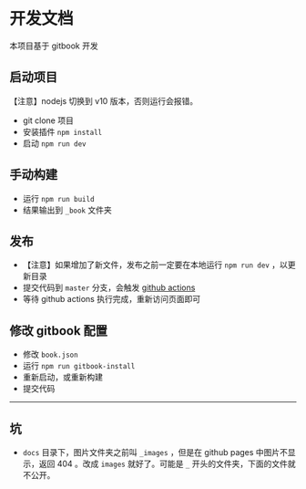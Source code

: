 # 开发文档

本项目基于 gitbook 开发

## 启动项目

【注意】nodejs 切换到 v10 版本，否则运行会报错。

- git clone 项目
- 安装插件 `npm install`
- 启动 `npm run dev`

## 手动构建

- 运行 `npm run build`
- 结果输出到 `_book` 文件夹

## 发布

- 【注意】如果增加了新文件，发布之前一定要在本地运行 `npm run dev` ，以更新目录
- 提交代码到 `master` 分支，会触发 [github actions](https://github.com/wangeditor-team/wangeditor-usage-doc/actions)
- 等待 github actions 执行完成，重新访问页面即可

## 修改 gitbook 配置

- 修改 `book.json`
- 运行 `npm run gitbook-install`
- 重新启动，或重新构建
- 提交代码

------

## 坑

- `docs` 目录下，图片文件夹之前叫 `_images` ，但是在 github pages 中图片不显示，返回 404 。改成 `images` 就好了。可能是 `_` 开头的文件夹，下面的文件就不公开。
